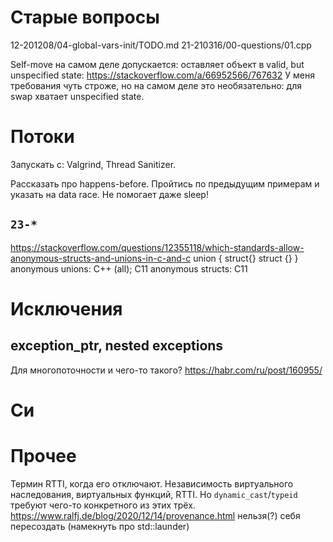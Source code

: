 # Старые вопросы
12-201208/04-global-vars-init/TODO.md
21-210316/00-questions/01.cpp

Self-move на самом деле допускается: оставляет объект в valid, but unspecified state: https://stackoverflow.com/a/66952566/767632
У меня требования чуть строже, но на самом деле это необязательно: для swap хватает unspecified state.

# Потоки
Запускать с: Valgrind, Thread Sanitizer.

Рассказать про happens-before. Пройтись по предыдущим примерам и указать на data race.
Не помогает даже sleep!

## `23-*`
https://stackoverflow.com/questions/12355118/which-standards-allow-anonymous-structs-and-unions-in-c-and-c
union { struct{} struct {} }
anonymous unions: C++ (all); C11
anonymous structs: C11

# Исключения
## exception_ptr, nested exceptions
Для многопоточности и чего-то такого?
https://habr.com/ru/post/160955/

# Си
# Прочее
Термин RTTI, когда его отключают.
Независимость виртуального наследования, виртуальных функций, RTTI. Но `dynamic_cast`/`typeid` требуют чего-то конкретного из этих трёх.
https://www.ralfj.de/blog/2020/12/14/provenance.html
нельзя(?) себя пересоздать (намекнуть про std::launder)

